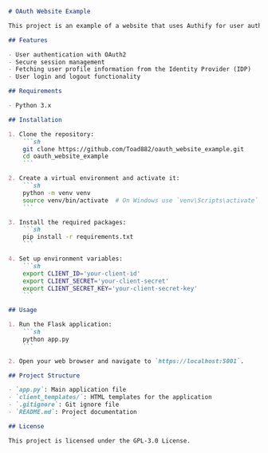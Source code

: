 ```markdown
# OAuth Website Example

This project is an example of a website that uses Authify for user authentication and authorization. The website uses OAuth2 to authenticate users and authorize them to log in.

## Features

- User authentication with OAuth2
- Secure session management
- Fetching user profile information from the Identity Provider (IDP)
- User login and logout functionality

## Requirements

- Python 3.x

## Installation

1. Clone the repository:
    ```sh
    git clone https://github.com/Toad882/oauth_website_example.git
    cd oauth_website_example
    ```

2. Create a virtual environment and activate it:
    ```sh
    python -m venv venv
    source venv/bin/activate  # On Windows use `venv\Scripts\activate`
    ```

3. Install the required packages:
    ```sh
    pip install -r requirements.txt
    ```

4. Set up environment variables:
    ```sh
    export CLIENT_ID='your-client-id'
    export CLIENT_SECRET='your-client-secret'
    export CLIENT_SECRET_KEY='your-client-secret-key'
    ```

## Usage

1. Run the Flask application:
    ```sh
    python app.py
    ```

2. Open your web browser and navigate to `https://localhost:5001`.

## Project Structure

- `app.py`: Main application file
- `client_templates/`: HTML templates for the application
- `.gitignore`: Git ignore file
- `README.md`: Project documentation

## License

This project is licensed under the GPL-3.0 License.
```